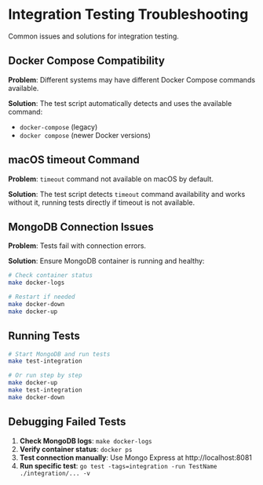 # Integration Testing Troubleshooting

Common issues and solutions for integration testing.

## Docker Compose Compatibility

**Problem**: Different systems may have different Docker Compose commands available.

**Solution**: The test script automatically detects and uses the available command:
- `docker-compose` (legacy)
- `docker compose` (newer Docker versions)

## macOS timeout Command

**Problem**: `timeout` command not available on macOS by default.

**Solution**: The test script detects `timeout` command availability and works without it, running tests directly if timeout is not available.

## MongoDB Connection Issues

**Problem**: Tests fail with connection errors.

**Solution**: Ensure MongoDB container is running and healthy:
```bash
# Check container status
make docker-logs

# Restart if needed
make docker-down
make docker-up
```

## Running Tests

```bash
# Start MongoDB and run tests
make test-integration

# Or run step by step
make docker-up
make test-integration
make docker-down
```

## Debugging Failed Tests

1. **Check MongoDB logs**: `make docker-logs`
2. **Verify container status**: `docker ps`
3. **Test connection manually**: Use Mongo Express at http://localhost:8081
4. **Run specific test**: `go test -tags=integration -run TestName ./integration/... -v`
